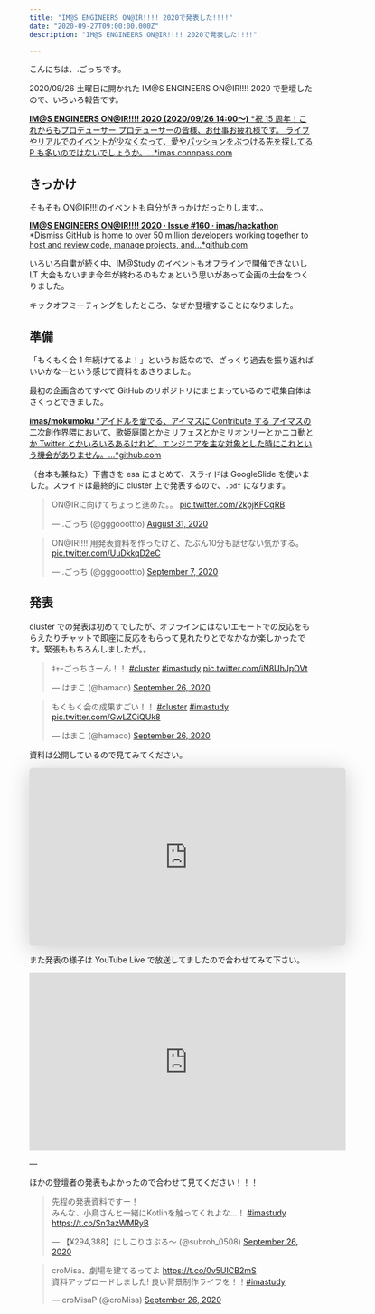 ```yaml
---
title: "IM@S ENGINEERS ON@IR!!!! 2020で発表した!!!!"
date: "2020-09-27T09:00:00.000Z"
description: "IM@S ENGINEERS ON@IR!!!! 2020で発表した!!!!"

---
```


こんにちは、.ごっちです。

2020/09/26 土曜日に開かれた IM@S ENGINEERS ON@IR!!!! 2020 で登壇したので、いろいろ報告です。

[**IM@S ENGINEERS ON@IR!!!! 2020 (2020/09/26 14:00〜)** *祝 15 周年！これからもプロデューサー プロデューサーの皆様、お仕事お疲れ様です。 ライブやリアルでのイベントが少なくなって、愛やパッションをぶつける先を探してる P も多いのではないでしょうか。…*imas.connpass.com](https://imas.connpass.com/event/186165/)

## きっかけ

そもそも ON@IR!!!!のイベントも自分がきっかけだったりします。。

[**IM@S ENGINEERS ON@IR!!!! 2020 · Issue #160 · imas/hackathon** *Dismiss GitHub is home to over 50 million developers working together to host and review code, manage projects, and…*github.com](https://github.com/imas/hackathon/issues/160)

いろいろ自粛が続く中、IM@Study のイベントもオフラインで開催できないし LT 大会もないまま今年が終わるのもなぁという思いがあって企画の土台をつくりました。

キックオフミーティングをしたところ、なぜか登壇することになりました。

## 準備

「もくもく会 1 年続けてるよ！」というお話なので、ざっくり過去を振り返ればいいかなーという感じで資料をあさりました。

最初の企画含めてすべて GitHub のリポジトリにまとまっているので収集自体はさくっとできました。

[**imas/mokumoku** *アイドルを愛でる、アイマスに Contribute する アイマスの二次創作界隈において、歌姫庭園とかミリフェスとかミリオンリーとかニコ動とか Twitter とかいろいろあるけれど、エンジニアを主な対象とした時にこれという機会がありません。…*github.com](https://github.com/imas/mokumoku)

（台本も兼ねた）下書きを esa にまとめて、スライドは GoogleSlide を使いました。スライドは最終的に cluster 上で発表するので、`.pdf` になります。

<blockquote class="twitter-tweet"><p lang="ja" dir="ltr">ON@IRに向けてちょっと進めた。。 <a href="https://t.co/2kpjKFCqRB">pic.twitter.com/2kpjKFCqRB</a></p>&mdash; .ごっち (@gggooottto) <a href="https://twitter.com/gggooottto/status/1300443840281673733?ref_src=twsrc%5Etfw">August 31, 2020</a></blockquote>

<blockquote class="twitter-tweet"><p lang="ja" dir="ltr">ON@IR!!!! 用発表資料を作ったけど、たぶん10分も話せない気がする。 <a href="https://t.co/UuDkkqD2eC">pic.twitter.com/UuDkkqD2eC</a></p>&mdash; .ごっち (@gggooottto) <a href="https://twitter.com/gggooottto/status/1302963914490015753?ref_src=twsrc%5Etfw">September 7, 2020</a></blockquote>

## 発表

cluster での発表は初めてでしたが、オフラインにはないエモートでの反応をもらえたりチャットで即座に反応をもらって見れたりとでなかなか楽しかったです。緊張ももちろんしましたが。。

<blockquote class="twitter-tweet"><p lang="ja" dir="ltr">ｷｬｰごっちさーん！！ <a href="https://twitter.com/hashtag/cluster?src=hash&amp;ref_src=twsrc%5Etfw">#cluster</a> <a href="https://twitter.com/hashtag/imastudy?src=hash&amp;ref_src=twsrc%5Etfw">#imastudy</a> <a href="https://t.co/iN8UhJpOVt">pic.twitter.com/iN8UhJpOVt</a></p>&mdash; はまこ (@hamaco) <a href="https://twitter.com/hamaco/status/1309726998651043841?ref_src=twsrc%5Etfw">September 26, 2020</a></blockquote>

<blockquote class="twitter-tweet"><p lang="ja" dir="ltr">もくもく会の成果すごい！！ <a href="https://twitter.com/hashtag/cluster?src=hash&amp;ref_src=twsrc%5Etfw">#cluster</a> <a href="https://twitter.com/hashtag/imastudy?src=hash&amp;ref_src=twsrc%5Etfw">#imastudy</a> <a href="https://t.co/GwLZCiQUk8">pic.twitter.com/GwLZCiQUk8</a></p>&mdash; はまこ (@hamaco) <a href="https://twitter.com/hamaco/status/1309729800806789120?ref_src=twsrc%5Etfw">September 26, 2020</a></blockquote>

資料は公開しているので見てみてください。

<iframe width="560" height="315" class="speakerdeck-iframe" style="border: 0px none; background: rgba(0, 0, 0, 0.1) none repeat scroll 0% 0% padding-box; margin: 0px; padding: 0px; border-radius: 6px; box-shadow: rgba(0, 0, 0, 0.2) 0px 5px 40px;" src="https://speakerdeck.com/player/2b53885e180b4c759f815a36cd66ccdf" title="アイマスエンジニアもくもく会を約1年続けているお話" allowfullscreen="true" mozallowfullscreen="true" webkitallowfullscreen="true" data-ratio="1.78343949044586" frameborder="0"></iframe>

また発表の様子は YouTube Live で放送してましたので合わせてみて下さい。

<center><iframe width="560" height="315" src="https://www.youtube.com/embed/vbxanH0neQU" frameborder="0" allowfullscreen></iframe></center>

—

ほかの登壇者の発表もよかったので合わせて見てください！！！

<blockquote class="twitter-tweet"><p lang="ja" dir="ltr">先程の発表資料ですー！<br>みんな、小鳥さんと一緒にKotlinを触ってくれよな…！ <a href="https://twitter.com/hashtag/imastudy?src=hash&amp;ref_src=twsrc%5Etfw">#imastudy</a> <a href="https://t.co/Sn3azWMRyB">https://t.co/Sn3azWMRyB</a></p>&mdash; 【¥294,388】にしこりさぶろ〜 (@subroh_0508) <a href="https://twitter.com/subroh_0508/status/1309730313401114625?ref_src=twsrc%5Etfw">September 26, 2020</a></blockquote>

<blockquote class="twitter-tweet"><p lang="ja" dir="ltr">croMisa、劇場を建てるってよ <a href="https://t.co/0v5UICB2mS">https://t.co/0v5UICB2mS</a> <br>資料アップロードしました! 良い背景制作ライフを！！<a href="https://twitter.com/hashtag/imastudy?src=hash&amp;ref_src=twsrc%5Etfw">#imastudy</a></p>&mdash; croMisaP (@croMisa) <a href="https://twitter.com/croMisa/status/1309735868005928961?ref_src=twsrc%5Etfw">September 26, 2020</a></blockquote>
